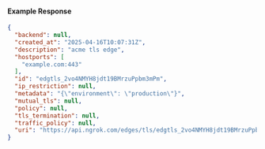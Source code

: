 <!-- Code generated for API Clients. DO NOT EDIT. -->
#### Example Response
```json
{
  "backend": null,
  "created_at": "2025-04-16T10:07:31Z",
  "description": "acme tls edge",
  "hostports": [
    "example.com:443"
  ],
  "id": "edgtls_2vo4NMYH8jdt19BMrzuPpbm3mPm",
  "ip_restriction": null,
  "metadata": "{\"environment\": \"production\"}",
  "mutual_tls": null,
  "policy": null,
  "tls_termination": null,
  "traffic_policy": null,
  "uri": "https://api.ngrok.com/edges/tls/edgtls_2vo4NMYH8jdt19BMrzuPpbm3mPm"
}
